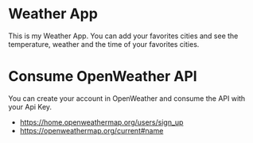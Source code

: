 # Weather App

This is my Weather App. You can add your favorites cities and see the temperature, weather and the time of your favorites cities.

# Consume OpenWeather API
You can create your account in OpenWeather and consume the API with your Api Key.

* https://home.openweathermap.org/users/sign_up
* https://openweathermap.org/current#name

